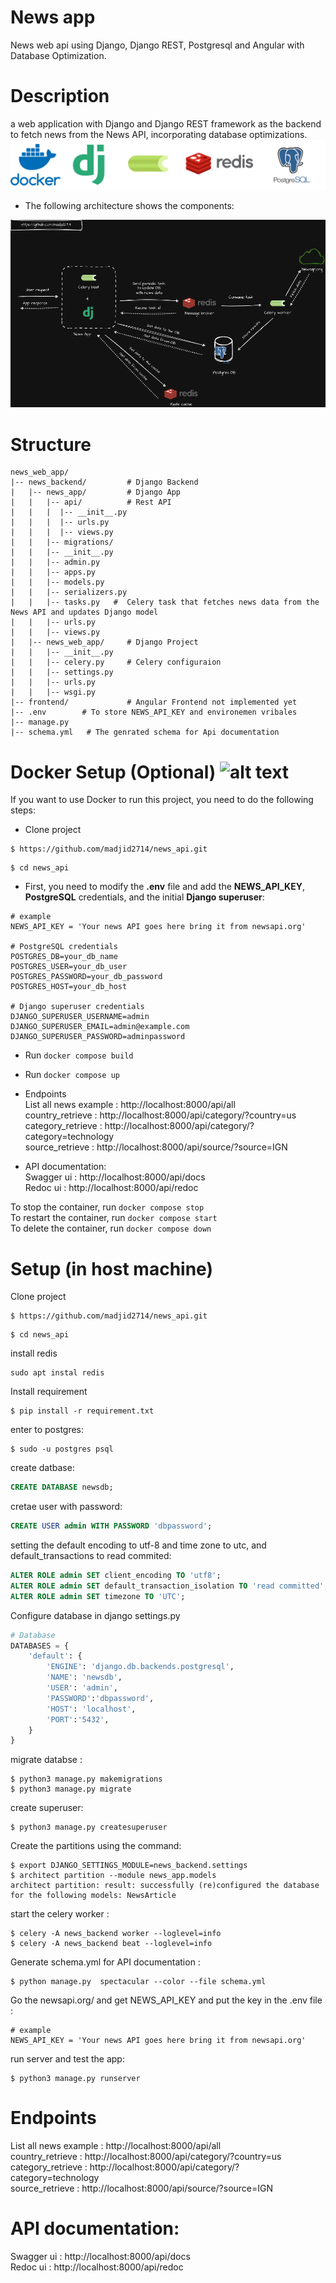 # News app
News web api using Django, Django REST, Postgresql and Angular with Database Optimization.
# Description
a web application with Django and Django REST framework as the backend to fetch
news from the News API, incorporating database optimizations.
<img src="https://github.com/madjid2714/news_api/blob/main/used_techologies.svg">
- The following architecture shows the components:
<img src="https://github.com/madjid2714/news_api/blob/main/Dark_news_api.png">

# Structure
```
news_web_app/
|-- news_backend/         # Django Backend
|   |-- news_app/         # Django App
|   |   |-- api/          # Rest API
|   |   |  |-- __init__.py
|   |   |  |-- urls.py
|   |   |  |-- views.py
|   |   |-- migrations/
|   |   |-- __init__.py
|   |   |-- admin.py
|   |   |-- apps.py
|   |   |-- models.py
|   |   |-- serializers.py
|   |   |-- tasks.py   #  Celery task that fetches news data from the News API and updates Django model
|   |   |-- urls.py
|   |   |-- views.py
|   |-- news_web_app/     # Django Project
|   |   |-- __init__.py
|   |   |-- celery.py     # Celery configuraion
|   |   |-- settings.py
|   |   |-- urls.py
|   |   |-- wsgi.py
|-- frontend/             # Angular Frontend not implemented yet
|-- .env        # To store NEWS_API_KEY and environemen vribales
|-- manage.py
|-- schema.yml   # The genrated schema for Api documentation
```
# Docker Setup (Optional) ![alt text](https://camo.githubusercontent.com/fc8c91a1c1a2e8b4b0bf5f4ddbaec59d1f1159770294459ad8263b077fafb1bc/68747470733a2f2f736b696c6c69636f6e732e6465762f69636f6e733f693d646f636b6572)
If you want to use Docker to run this project, you need to do the following steps:<br>

- Clone project
```shell
$ https://github.com/madjid2714/news_api.git
```
```shell
$ cd news_api
```
- First, you need to modify the **.env** file and add the **NEWS_API_KEY**, **PostgreSQL** credentials, and the initial **Django superuser**:

```env
# example
NEWS_API_KEY = 'Your news API goes here bring it from newsapi.org'

# PostgreSQL credentials
POSTGRES_DB=your_db_name 
POSTGRES_USER=your_db_user
POSTGRES_PASSWORD=your_db_password
POSTGRES_HOST=your_db_host

# Django superuser credentials
DJANGO_SUPERUSER_USERNAME=admin
DJANGO_SUPERUSER_EMAIL=admin@example.com
DJANGO_SUPERUSER_PASSWORD=adminpassword
```
- Run ``docker compose build``
- Run ``docker compose up``
- Endpoints <br>
    List all news example : http://localhost:8000/api/all <br>
    country_retrieve  : http://localhost:8000/api/category/?country=us <br>
    category_retrieve  : http://localhost:8000/api/category/?category=technology <br>
    source_retrieve  : http://localhost:8000/api/source/?source=IGN <br>

- API documentation: <br>
    Swagger ui : http://localhost:8000/api/docs <br>
    Redoc ui : http://localhost:8000/api/redoc 

To stop the container, run ``docker compose stop`` <br>
To restart the container, run ``docker compose start`` <br>
To delete the container, run ``docker compose down`` <br>


# Setup (in host machine)
Clone project
```shell
$ https://github.com/madjid2714/news_api.git
```
```shell
$ cd news_api
```
install redis 
```shell
sudo apt instal redis
```
Install requirement
```shell
$ pip install -r requirement.txt
```
enter to postgres:
```shell
$ sudo -u postgres psql
```
create datbase:
```sql
CREATE DATABASE newsdb;
```
cretae user with password:
```sql
CREATE USER admin WITH PASSWORD 'dbpassword';
```
setting the default encoding to utf-8 and time zone to utc, and default_transactions to read commited:

```sql
ALTER ROLE admin SET client_encoding TO 'utf8';
ALTER ROLE admin SET default_transaction_isolation TO 'read committed';
ALTER ROLE admin SET timezone TO 'UTC';
```
Configure database in django settings.py
```python
# Database
DATABASES = {
    'default': {
        'ENGINE': 'django.db.backends.postgresql',
        'NAME': 'newsdb',
        'USER': 'admin',
        'PASSWORD':'dbpassword',
        'HOST': 'localhost',
        'PORT':'5432',
    }
}
```
migrate databse :
```shell
$ python3 manage.py makemigrations
$ python3 manage.py migrate
```
create superuser:
```shell
$ python3 manage.py createsuperuser
```
Create the partitions using the command:
```shell
$ export DJANGO_SETTINGS_MODULE=news_backend.settings
$ architect partition --module news_app.models
architect partition: result: successfully (re)configured the database for the following models: NewsArticle 
```
start the celery worker :
```shell
$ celery -A news_backend worker --loglevel=info
$ celery -A news_backend beat --loglevel=info
```

Generate schema.yml  for API documentation :
```shell
$ python manage.py  spectacular --color --file schema.yml
```
Go the newsapi.org/ and get NEWS_API_KEY and put the key in the .env file :
```env
# example
NEWS_API_KEY = 'Your news API goes here bring it from newsapi.org'
```
run server and test the app:
```shell
$ python3 manage.py runserver
```

# Endpoints
List all news example : http://localhost:8000/api/all <br>
country_retrieve  : http://localhost:8000/api/category/?country=us <br>
category_retrieve  : http://localhost:8000/api/category/?category=technology <br>
source_retrieve  : http://localhost:8000/api/source/?source=IGN <br>

# API documentation:
Swagger ui : http://localhost:8000/api/docs <br>
Redoc ui : http://localhost:8000/api/redoc <br>

